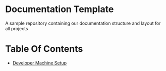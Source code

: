 # Documentation Template

A sample repository containing our documentation structure and layout for all projects

Table Of Contents
=================
 * [Developer Machine Setup](documentation/developer-setup.md)

